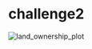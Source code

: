 # challenge2

![land_ownership_plot](https://github.com/user-attachments/assets/b4e0e57c-2490-4460-b13f-6d4c79227b83)
